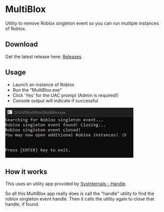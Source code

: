 # MultiBlox
 Utility to remove Roblox singleton event so you can run multiple instances of Roblox.

## Download
Get the latest release here: [Releases](https://github.com/rasp8erries/multiblox-cs/releases/tag/release)

## Usage
- Launch an instance of Roblox
- Run the "MultiBlox.exe" 
- Click 'Yes' for the UAC prompt (Admin is required!) 
- Console output will indicate if successful

![MultiBlox Success](/images/multiblox-success.png)

## How it works
This uses an utility app provided by [SysInternals - Handle](https://learn.microsoft.com/en-us/sysinternals/downloads/handle). 

So all this MultiBlox app really does is call the "handle" utility to find the roblox singleton event handle. Then it calls the utility again to close that handle, if found. 